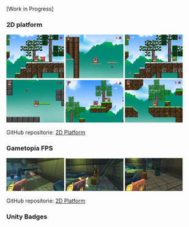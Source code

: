 [Work in Progress]
### 2D platform
<img src="https://github.com/kevinml98/2DPlatform/blob/main/GameImages/MadPig.PNG" width="30%"></img> 
<img src="https://github.com/kevinml98/2DPlatform/blob/main/GameImages/MobilePlatform.PNG" width="30%"></img> 
<img src="https://github.com/kevinml98/2DPlatform/blob/main/GameImages/NormalPig.PNG" width="30%"></img> 
<img src="https://github.com/kevinml98/2DPlatform/blob/main/GameImages/OneWayPlatform.PNG" width="30%"></img> 
<img src="https://github.com/kevinml98/2DPlatform/blob/main/GameImages/Plant.PNG" width="30%"></img> 
<img src="https://github.com/kevinml98/2DPlatform/blob/main/GameImages/Start.PNG" width="30%"></img> 

GitHub repositorie: [2D Platform](https://github.com/kevinml98/2DPlatform)

### Gametopia FPS
<img src="https://github.com/kevinml98/GametopiaFPS/blob/main/GameImages/Explosion.PNG" width="30%"></img> 
<img src="https://github.com/kevinml98/GametopiaFPS/blob/main/GameImages/ObjectImpact.PNG" width="30%"></img> 
<img src="https://github.com/kevinml98/GametopiaFPS/blob/main/GameImages/start.PNG" width="30%"></img> 

GitHub repositorie: [2D Platform](https://github.com/kevinml98/GametopiaFPS)

### Unity Badges

<div data-iframe-width="150" data-iframe-height="270" data-share-badge-id="e37ba868-c6a0-4a30-b79f-69e809c9ef25" data-share-badge-host="https://www.credly.com"></div><script type="text/javascript" async src="//cdn.credly.com/assets/utilities/embed.js"></script>

<div data-iframe-width="150" data-iframe-height="270" data-share-badge-id="f6454eac-8eb9-4407-abf0-9ce530def861" data-share-badge-host="https://www.credly.com"></div><script type="text/javascript" async src="//cdn.credly.com/assets/utilities/embed.js"></script>

